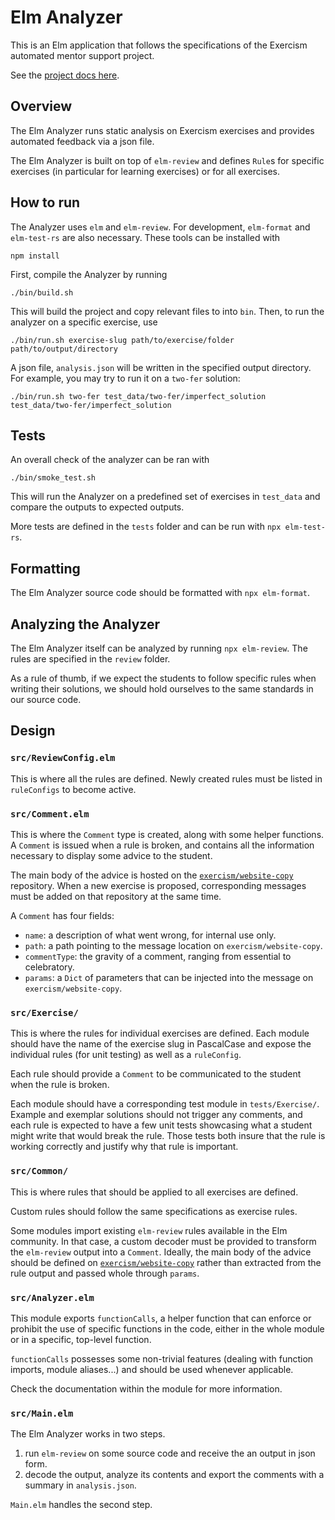 # Elm Analyzer

This is an Elm application that follows the specifications of the Exercism automated mentor support project.

See the [project docs here](https://github.com/exercism/docs/tree/main/building/tooling/analyzers).

## Overview

The Elm Analyzer runs static analysis on Exercism exercises and provides automated feedback via a json file.

The Elm Analyzer is built on top of `elm-review` and defines `Rule`s for specific exercises (in particular for learning exercises) or for all exercises.

## How to run

The Analyzer uses `elm` and `elm-review`.
For development, `elm-format` and `elm-test-rs` are also necessary.
These tools can be installed with
```shell
npm install
```

First, compile the Analyzer by running
```shell
./bin/build.sh
```

This will build the project and copy relevant files to into `bin`. 
Then, to run the analyzer on a specific exercise, use

```shell
./bin/run.sh exercise-slug path/to/exercise/folder path/to/output/directory
```

A json file, `analysis.json` will be written in the specified output directory.
For example, you may try to run it on a `two-fer` solution:

```shell
./bin/run.sh two-fer test_data/two-fer/imperfect_solution test_data/two-fer/imperfect_solution
```

## Tests

An overall check of the analyzer can be ran with
```shell
./bin/smoke_test.sh
```

This will run the Analyzer on a predefined set of exercises in `test_data` and compare the outputs to expected outputs.

More tests are defined in the `tests` folder and can be run with `npx elm-test-rs`.

## Formatting

The Elm Analyzer source code should be formatted with `npx elm-format`.

## Analyzing the Analyzer

The Elm Analyzer itself can be analyzed by running `npx elm-review`. The rules are specified in the `review` folder.

As a rule of thumb, if we expect the students to follow specific rules when writing their solutions, we should hold ourselves to the same standards in our source code.

## Design

### `src/ReviewConfig.elm`

This is where all the rules are defined. 
Newly created rules must be listed in `ruleConfigs` to become active.

### `src/Comment.elm`

This is where the `Comment` type is created, along with some helper functions.
A `Comment` is issued when a rule is broken, and contains all the information necessary to display some advice to the student.

The main body of the advice is hosted on the [`exercism/website-copy`][website-copy-comments] repository. 
When a new exercise is proposed, corresponding messages must be added on that repository at the same time.

A `Comment` has four fields: 
- `name`: a description of what went wrong, for internal use only.
- `path`: a path pointing to the message location on `exercism/website-copy`.
- `commentType`: the gravity of a comment, ranging from essential to celebratory.
- `params`: a `Dict` of parameters that can be injected into the message on `exercism/website-copy`.

### `src/Exercise/`

This is where the rules for individual exercises are defined. 
Each module should have the name of the exercise slug in PascalCase and expose the individual rules (for unit testing) as well as a `ruleConfig`.

Each rule should provide a `Comment` to be communicated to the student when the rule is broken.

Each module should have a corresponding test module in `tests/Exercise/`. 
Example and exemplar solutions should not trigger any comments, and each rule is expected to have a few unit tests showcasing what a student might write that would break the rule. 
Those tests both insure that the rule is working correctly and justify why that rule is important.

### `src/Common/`

This is where rules that should be applied to all exercises are defined.

Custom rules should follow the same specifications as exercise rules.

Some modules import existing `elm-review` rules available in the Elm community. 
In that case, a custom decoder must be provided to transform the `elm-review` output into a `Comment`. 
Ideally, the main body of the advice should be defined on [`exercism/website-copy`][website-copy-comments] rather than extracted from the rule output and passed whole through `params`.

### `src/Analyzer.elm`

This module exports `functionCalls`, a helper function that can enforce or prohibit the use of specific functions in the code, either in the whole module or in a specific, top-level function.

`functionCalls` possesses some non-trivial features (dealing with function imports, module aliases...) and should be used whenever applicable.

Check the documentation within the module for more information.

### `src/Main.elm`

The Elm Analyzer works in two steps.

1. run `elm-review` on some source code and receive the an output in json form.
2. decode the output, analyze its contents and export the comments with a summary in `analysis.json`.

`Main.elm` handles the second step.

[website-copy-comments]: https://github.com/exercism/website-copy/tree/main/analyzer-comments

